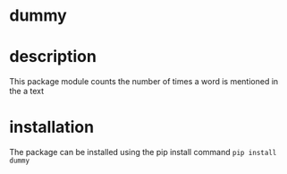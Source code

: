 # dummy

# description
This package module counts the number of times a word is mentioned in the a text

# installation
The package can be installed using the pip install command
`
pip install dummy
`

